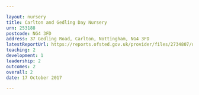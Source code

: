 ```yaml
---

layout: nursery
title: Carlton and Gedling Day Nursery
urn: 253188
postcode: NG4 3FD
address: 37 Gedling Road, Carlton, Nottingham, NG4 3FD
latestReportUrl: https://reports.ofsted.gov.uk/provider/files/2734807/urn/253188.pdf
teaching: 2
development: 1
leadership: 2
outcomes: 2
overall: 2
date: 17 October 2017

---
```


